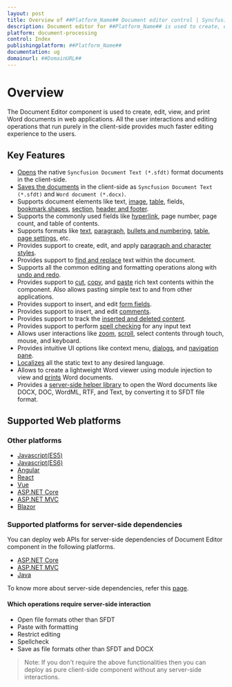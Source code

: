 ```yaml
---
layout: post
title: Overview of ##Platform_Name## Document editor control | Syncfusion
description: Document editor for ##Platform_Name## is used to create, edit, view and print word documents.
platform: document-processing
control: Index 
publishingplatform: ##Platform_Name##
documentation: ug
domainurl: ##DomainURL##
---
```


# Overview

The Document Editor component is used to create, edit, view, and print Word documents in web applications. All the user interactions and editing operations that run purely in the client-side provides much faster editing experience to the users.

## Key Features

* [Opens](./import) the native `Syncfusion Document Text (*.sfdt)` format documents in the client-side.
* [Saves the documents](./export) in the client-side as `Syncfusion Document Text (*.sfdt)` and `Word document (*.docx)`.
* Supports document elements like text, [image](./image), [table](./table), fields, [bookmark](./bookmark),[shapes](./shapes), [section](./section-format), [header and footer](./header-footer).
* Supports the commonly used fields like [hyperlink](./link), page number, page count, and table of contents.
* Supports formats like [text](./text-format), [paragraph](./paragraph-format), [bullets and numbering](./list-format), [table](./table-format), [page settings](./section-format), etc.
* Provides support to create, edit, and apply [paragraph and character styles](./styles).
* Provides support to [find and replace](./find-and-replace) text within the document.
* Supports all the common editing and formatting operations along with [undo and redo](./history).
* Provides support to [cut](./clipboard#cut), [copy](./clipboard#copy), and [paste](./clipboard#paste) rich text contents within the component. Also allows pasting simple text to and from other applications.
* Provides support to insert, and edit [form fields](./form-fields).
* Provides support to insert, and edit [comments](./comments).
* Provides support to track the [inserted and deleted content](./track-changes).
* Provides support to perform [spell checking](./spell-check) for any input text
* Allows user interactions like [zoom](./scrolling-zooming#zooming), [scroll](./scrolling-zooming), select contents through touch, mouse, and keyboard.
* Provides intuitive UI options like context menu, [dialogs](./dialog), and [navigation pane](./find-and-replace#options-pane).
* [Localizes](./global-local) all the static text to any desired language.
* Allows to create a lightweight Word viewer using module injection to view and [prints](./print) Word documents.
* Provides a [server-side helper library](./web-services-overview) to open the Word documents like DOCX, DOC, WordML, RTF, and Text, by converting it to SFDT file format.

## Supported Web platforms

### Other platforms

* [Javascript(ES5)](../javascript-es5/getting-started)
* [Javascript(ES6)](../javascript-es6/getting-started)
* [Angular](../angular/getting-started)
* [React](../react/getting-started)
* [Vue](../vue/getting-started)
* [ASP.NET Core](../asp-net-core/getting-started-core)
* [ASP.NET MVC](../asp-net-mvc/getting-started)
* [Blazor](../blazor/getting-started/server-side-application)

### Supported platforms for server-side dependencies

You can deploy web APIs for server-side dependencies of Document Editor component in the following platforms.

* [ASP.NET Core](./web-services/core)
* [ASP.NET MVC](./web-services/mvc)
* [Java](./web-services/java)

To know more about server-side dependencies, refer this [page](./web-services-overview).

#### Which operations require server-side interaction

* Open file formats other than SFDT
* Paste with formatting
* Restrict editing
* Spellcheck
* Save as file formats other than SFDT and DOCX

>Note: If you don't require the above functionalities then you can deploy as pure client-side component without any server-side interactions.